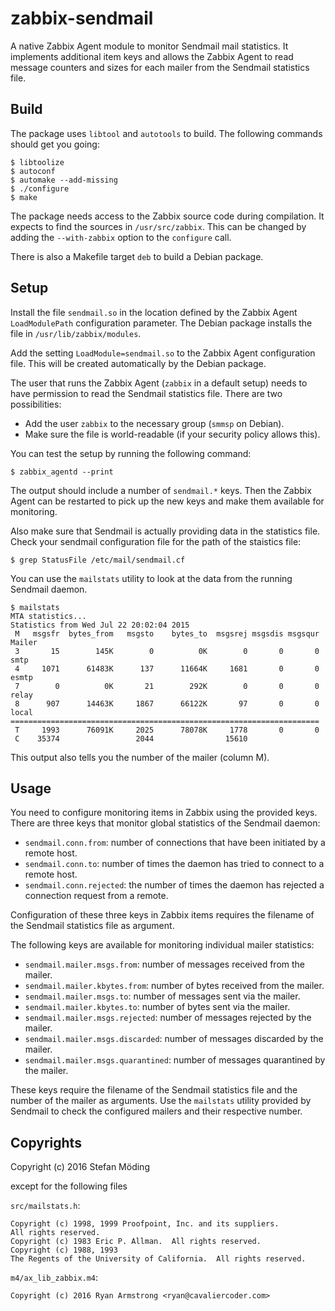 zabbix-sendmail
===============

A native Zabbix Agent module to monitor Sendmail mail statistics. It
implements additional item keys and allows the Zabbix Agent to read message
counters and sizes for each mailer from the Sendmail statistics file.

Build
-----

The package uses `libtool` and `autotools` to build. The following commands
should get you going:

```
$ libtoolize
$ autoconf
$ automake --add-missing
$ ./configure
$ make
```

The package needs access to the Zabbix source code during compilation. It
expects to find the sources in `/usr/src/zabbix`. This can be changed by
adding the `--with-zabbix` option to the `configure` call.

There is also a Makefile target `deb` to build a Debian package.

Setup
-----

Install the file `sendmail.so` in the location defined by the Zabbix Agent
`LoadModulePath` configuration parameter. The Debian package installs the
file in `/usr/lib/zabbix/modules`.

Add the setting `LoadModule=sendmail.so` to the Zabbix Agent configuration
file. This will be created automatically by the Debian package.

The user that runs the Zabbix Agent (`zabbix` in a default setup) needs to
have permission to read the Sendmail statistics file. There are two
possibilities:

- Add the user `zabbix` to the necessary group (`smmsp` on Debian).
- Make sure the file is world-readable (if your security policy allows this).

You can test the setup by running the following command:

```
$ zabbix_agentd --print
```

The output should include a number of `sendmail.*` keys. Then the Zabbix
Agent can be restarted to pick up the new keys and make them available for
monitoring.

Also make sure that Sendmail is actually providing data in the statistics
file. Check your sendmail configuration file for the path of the staistics
file:

```
$ grep StatusFile /etc/mail/sendmail.cf
```

You can use the `mailstats` utility to look at the data from the running
Sendmail daemon.

```
$ mailstats
MTA statistics...
Statistics from Wed Jul 22 20:02:04 2015
 M   msgsfr  bytes_from   msgsto    bytes_to  msgsrej msgsdis msgsqur  Mailer
 3       15        145K        0          0K        0       0       0  smtp
 4     1071      61483K      137      11664K     1681       0       0  esmtp
 7        0          0K       21        292K        0       0       0  relay
 8      907      14463K     1867      66122K       97       0       0  local
=====================================================================
 T     1993      76091K     2025      78078K     1778       0       0
 C    35374                 2044                15610
```

This output also tells you the number of the mailer (column M).

Usage
-----

You need to configure monitoring items in Zabbix using the provided keys.
There are three keys that monitor global statistics of the Sendmail daemon:

- `sendmail.conn.from`: number of connections that have been initiated by a
  remote host.
- `sendmail.conn.to`: number of times the daemon has tried to connect to a
  remote host.
- `sendmail.conn.rejected`: the number of times the daemon has rejected a
  connection request from a remote.

Configuration of these three keys in Zabbix items requires the filename of
the Sendmail statistics file as argument.

The following keys are available for monitoring individual mailer statistics:

- `sendmail.mailer.msgs.from`: number of messages received from the mailer.
- `sendmail.mailer.kbytes.from`: number of bytes received from the mailer.
- `sendmail.mailer.msgs.to`: number of messages sent via the mailer.
- `sendmail.mailer.kbytes.to`: number of bytes sent via the mailer.
- `sendmail.mailer.msgs.rejected`: number of messages rejected by the mailer.
- `sendmail.mailer.msgs.discarded`: number of messages discarded by the
  mailer.
- `sendmail.mailer.msgs.quarantined`: number of messages quarantined by the
  mailer.

These keys require the filename of the Sendmail statistics file and the
number of the mailer as arguments. Use the `mailstats` utility provided by
Sendmail to check the configured mailers and their respective number.

Copyrights
----------

Copyright (c) 2016 Stefan Möding

except for the following files

`src/mailstats.h`:

```
Copyright (c) 1998, 1999 Proofpoint, Inc. and its suppliers.
All rights reserved.
Copyright (c) 1983 Eric P. Allman.  All rights reserved.
Copyright (c) 1988, 1993
The Regents of the University of California.  All rights reserved.
```

`m4/ax_lib_zabbix.m4`:

```
Copyright (c) 2016 Ryan Armstrong <ryan@cavaliercoder.com>
```
